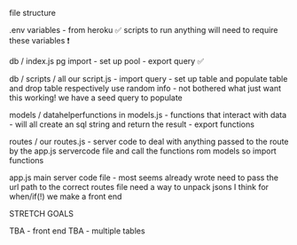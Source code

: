 file structure

.env variables - from heroku ✅
  scripts to run anything will need to require these variables ❗

db / index.js pg import - set up pool - export query ✅


db / scripts / all our script.js - import query - 
set up table and populate table and drop table respectively
  use random info - not bothered what just want this working!
   we have a seed query to populate

models / datahelperfunctions in models.js - functions that interact 
with data - will all create an sql string and return the result - 
export functions 

routes / our routes.js - server code to deal with anything passed 
to the route by the app.js servercode file and call the functions 
rom models so import functions

app.js main server code file - most seems already wrote 
  need to pass the url path to the correct routes file
  need a way to unpack jsons I think for when/if(!) 
  we make a front end


STRETCH GOALS

TBA - front end
TBA - multiple tables
